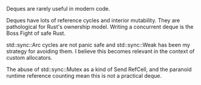 Deques are rarely useful in modern code.

Deques have lots of reference cycles and interior mutability. They are pathological for Rust's ownership model. Writing a concurrent deque is the Boss Fight of safe Rust.

std::sync::Arc cycles are not panic safe and std::sync::Weak has been my strategy for avoiding them. I believe this becomes relevant in the context of custom allocators.

The abuse of std::sync::Mutex as a kind of Send RefCell, and the paranoid runtime reference counting mean this is not a practical deque.